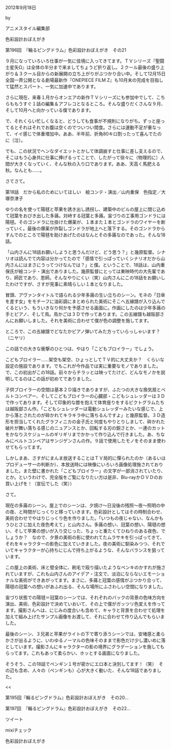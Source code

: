 <!-- source: http://animestyle.jp/2012/09/18/2503/ -->

2012年9月18日

 

 by 

 

アニメスタイル編集部

 

色彩設計おぼえがき

 

第196回　『輪るピングドラム』色彩設計おぼえがき　その21


９月になっていろいろ仕事が一気に佳境に入ってきてます。ＴＶシリーズ『聖闘士星矢Ω』は全体の半分まで来ましてちょうど折り返し。２クール最後の盛り上がり＆３クール目からの新展開の立ち上がりがぶつかり合い中。そして12月15日全国一斉公開となる劇場最新作『ONEPIECE FILM Z』も10月末の完成を目指して猛然とスパート、一気に加速中であります。


さらに現在、来春１月からオンエアの新作ＴＶシリーズにも参加中でして、こちらももうすぐ１話の編集＆アフレコとなるところ。そんな盛りだくさんな９月、そして10月へと向かっている僕であります。


で、それくらい忙しくなると、どうしても食事が不規則になりがち。ずっと座ってるとそれはそれでお腹は空くのでついつい間食。さらには運動不足が重なって、イイ感じで体重増加中。ああ、半年前、折角80キロ割ったって喜んでたのに（泣）。


でも、この状況でヘンなダイエットとかして体調崩すと仕事に差し支えるので、そこはもう心身共に仕事に捧げるってことで、したがって徐々に（物理的に）人間が大きくなっていく、そんな秋の入り口であります。ああ、天高く馬肥える秋。なんとも……。


さてさて。

第18話　だから私のためにいてほしい　絵コンテ・演出／山内重保　色指定／大塚奈津子


ゆりの名を使って陽毬と苹果を誘き出し誘拐し、建築中のビルの屋上に閉じ込めて冠葉をおびき出した多蕗。対峙する冠葉と多蕗。宙づりの工事用ゴンドラには陽毬。そのゴンドラに仕掛けた爆薬が、１本また１本とゴンドラのワイヤーを断っていく。最後の爆薬が炸裂しゴンドラが地上へと落下する。そのゴンドラからすんでのところで陽毬を助けあげたのはなんとその多蕗なのであった。そんな18話。


「山内さんに18話お願いしようと思うんだけど、どう思う？」と幾原監督。シナリオは読んでて内容は分かってたので「感情で引っぱっていくシナリオだから山内さんにはまさにうってつけなんでは？」と僕。ということで、18話は、山内重保氏が絵コンテ・演出でありました。幾原監督にとっては東映時代の大先輩であり、師匠であり、恩師。そんなやりにくい（笑）山内さんにこの18話をお願いしたわけですが、さすが見事に素晴らしい１本となりました。


冒頭、アヴァンタイトルで語られる少年多蕗の生い立ちのシーン。モネの「日傘を差す女」をモチーフに油彩調にまとめられた美術にそこへ五線譜が入り込んでくるという、もういきなり何かを予感させる画面に。作画にしたのは少年多蕗の手とピアノ、そして鳥。鳥かごは３Ｄで作ってあります。この五線譜も越阪部さんにお願いしました。それを美術に合わせて僕が色の調整を施してます。


ところで、この五線譜でどなたかピアノ弾いてみた方っていらっしゃいます？（ニヤリ）


この話での大きな衝撃のひとつは、やはり「こどもブロイラー」でしょう。


こどもブロイラー……架空も架空、ひょっとしてＴＶ的に大丈夫か？　くらいな設定の施設であります。でもこれが今作品では実に重要なモノでありました。で、この初出がこの18話。前々からチラッとは映ってたけど、どんなモノかを説明してるのはこの話が初めてでありました。


子供ブロイラーの空間は基本２Ｄ描きでありますが、ふたつの大きな換気扇とベルトコンベアー、そしてこどもブロイラーの心臓部・こどもシュレッダーは３Ｄで作ってあります。そして印象的な膝を抱えて体育座りをするピクトグラムたちは越阪部さん作。「こどもシュレッダーは電動シュレッダーみたいな感じで、上から落とされたのが砕かれてキラキラ中に落ちるんですよ」と幾原監督。３Ｄ造形を担当してくれたグラフィニカの金子氏と何度もやりとりしまして、砕かれた破片が舞い落ちる感じのニュアンスとか、回転する刃の鋭さとか、一連のカットをかなりスケジュールのギリギリまでかかって作り込んで行きました。あ、ちなみにベルトコンベアはサンジゲンさんの作。９話で使用したモノをそのまま使わせてもらってます。


しかしまあ、さすがにまんま放送することはＴＶ局的に憚られたのか（あるいはプロデューサーの判断か）、本放送時には映像にいろいろ画像処理施されておりました。また壁に書かれた「こどもブロイラー」の文字が一部消されていたり、とか。というわけで、完全版をご覧になりたい方は是非、Blu-rayかＤＶＤのお買い上げを！（宣伝でした（笑））


さて。


現在の多蕗のシーン。屋上でのシーンは、夕焼け〜日没後の残照〜夜〜照明の中の夜、と時間がじっくりと移っていきます。色彩設計としてはその時制合わせ、美術合わせでやはりじっくり色を作りました。「いつもの夜じゃない、なんかもうひとさじ加えた夜色考えて」と山内さん。多蕗の想い、冠葉の想い、陽毬の想い、そして苹果の想いが入り交じった、ちょっと重たくてひねりのある夜色、でしょうか？　なので、夕景の美術の影に使われてたムラサキを引っぱってきて、それをキャラクターの影色に加えていきました。夜の美術に馴染みつつ、それでいてキャラクターが心持ちにじんで持ち上がるような、そんなバランスを狙っています。


この屋上の美術、床と壁全体に、刷毛で殴り描いたようなペンキのかすれが施されていますが、これも山内さんのアイデア・注文で、淡泊にならないエモーショナルな美術ができあがってます。まさに、多蕗と冠葉の感情がぶつかり合って、陽毬の冠葉への想いがあふれ出る、そんな場所にふさわしい空間になりました。


宙づり状態での陽毬＝冠葉のシーンでは、それぞれのバックの背景の色味方向を演出、美術、色彩設計で決めていおいて、その上で僕がガッツリ色変えを作ってます。撮影さんへは、にじみの度合いも含めて、キャラと背景を合わせて処理を加えて組み上げたサンプル画像をお渡して、それに合わせて作り込んでもらいました。


最後のシーン、３兄弟と苹果がライトの下で寄り添うシーンでは、安堵感と柔らかさが出るように、いわゆるノーマルの色味そのままで影色だけ少し濃いめに落としています。撮影さんにキャラクターの影の境界にグラデーションを施してもらってます。これもあって柔らかい、ホッとする画面になりました。


そうそう、この18話でペンギン１号が密かにエロ本と決別してます！（笑）　その辺も含め、人々の（ペンギンも）心が大きく動いた、そんな18話でありました。


<< 

第195回『輪るピングドラム』色彩設計おぼえがき　その20...

第197回　『輪るピングドラム』色彩設計おぼえがき　その22...

 >>

ツイート

mixiチェック

色彩設計おぼえがき
